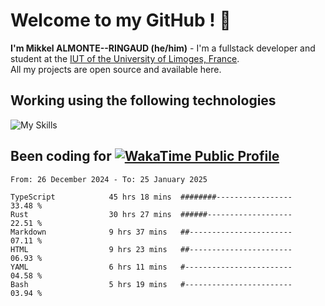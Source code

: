 # Welcome to my GitHub ! 🌃

**I'm Mikkel ALMONTE--RINGAUD (he/him)** - I'm a fullstack developer and student at the [IUT of the University of Limoges, France](https://iut.unilim.fr). \
All my projects are open source and available here.

## Working using the following technologies

![My Skills](https://skillicons.dev/icons?i=solidjs,pnpm,nodejs,ts,js,vercel,netlify,html,css,rust,astro,git,vue,md,electron,figma,github,bash,bun,cloudflare,py,tailwind,nginx,npm,tauri,vite,zig,yarn,windicss,dart,flutter,kotlin&theme=dark)

## Been coding for [![WakaTime Public Profile](https://wakatime.com/badge/user/0839e595-e07a-435c-8d59-ed95f2a3d6dd.svg?style=flat-square)](https://wakatime.com/@0839e595-e07a-435c-8d59-ed95f2a3d6dd)

<!--START_SECTION:waka-->

```plain
From: 26 December 2024 - To: 25 January 2025

TypeScript            45 hrs 18 mins  ########-----------------   33.48 %
Rust                  30 hrs 27 mins  ######-------------------   22.51 %
Markdown              9 hrs 37 mins   ##-----------------------   07.11 %
HTML                  9 hrs 23 mins   ##-----------------------   06.93 %
YAML                  6 hrs 11 mins   #------------------------   04.58 %
Bash                  5 hrs 19 mins   #------------------------   03.94 %
```

<!--END_SECTION:waka-->
